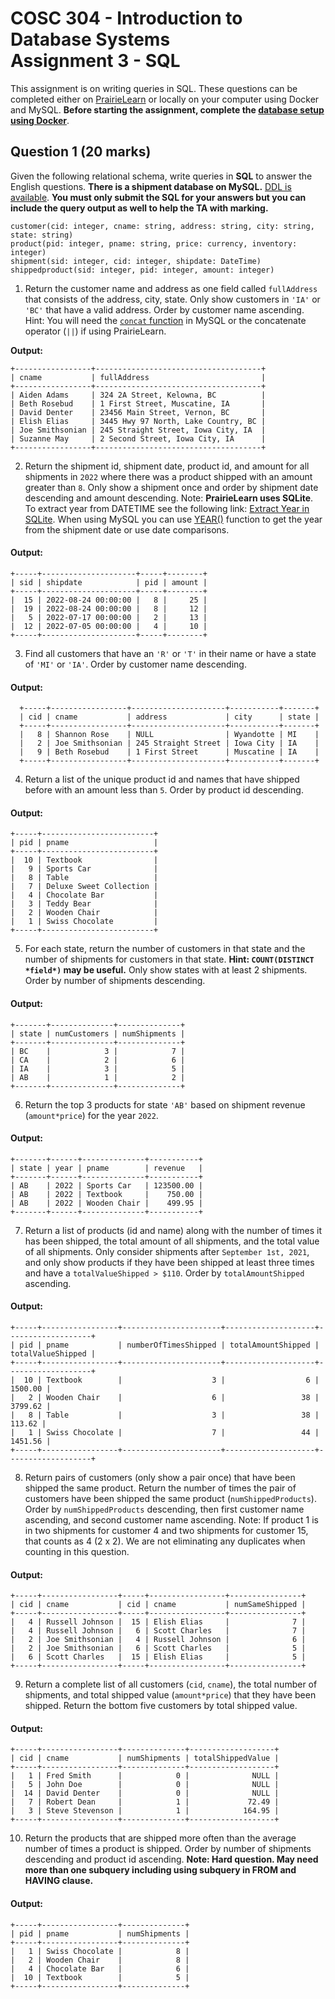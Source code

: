 # COSC 304 - Introduction to Database Systems<br>Assignment 3 - SQL

This assignment is on writing queries in SQL. These questions can be completed either on [PrairieLearn](https://plcanary.ok.ubc.ca/pl/course_instance/6/assessment/143) or locally on your computer using Docker and MySQL. **Before starting the assignment, complete the [database setup using Docker](../setup)**.

## Question 1 (20 marks)

Given the following relational schema, write queries in **SQL** to answer the English questions. **There is a shipment database on MySQL.** [DDL is available](../ddl/ShipmentMySQL.sql). **You must only submit the SQL for your answers but you can include the query output as well to help the TA with marking.**

```
customer(cid: integer, cname: string, address: string, city: string, state: string)
product(pid: integer, pname: string, price: currency, inventory: integer)
shipment(sid: integer, cid: integer, shipdate: DateTime)
shippedproduct(sid: integer, pid: integer, amount: integer)
```

1. Return the customer name and address as one field called `fullAddress` that consists of the address, city, state. Only show customers in `'IA'` or `'BC'` that have a valid address. Order by customer name ascending. Hint: You will need the [`concat` function](https://dev.mysql.com/doc/refman/8.4/en/string-functions.html#function_concat) in MySQL or the concatenate operator (`||`) if using PrairieLearn.

**Output:**
```
+-----------------+-------------------------------------+
| cname           | fullAddress                         |
+-----------------+-------------------------------------+
| Aiden Adams     | 324 2A Street, Kelowna, BC          |
| Beth Rosebud    | 1 First Street, Muscatine, IA       |
| David Denter    | 23456 Main Street, Vernon, BC       |
| Elish Elias     | 3445 Hwy 97 North, Lake Country, BC |
| Joe Smithsonian | 245 Straight Street, Iowa City, IA  |
| Suzanne May     | 2 Second Street, Iowa City, IA      |
+-----------------+-------------------------------------+
```

2. Return the shipment id, shipment date, product id, and amount for all shipments in `2022` where there was a product shipped with an amount greater than `8`. Only show a shipment once and order by shipment date descending and amount descending. Note: <strong>PrairieLearn uses SQLite</strong>. To extract year from DATETIME see the following link: <a href="https://database.guide/how-to-extract-the-day-month-and-year-from-a-date-in-sqlite/">Extract Year in SQLite</a>. When using MySQL you can use <a href="https://dev.mysql.com/doc/refman/8.0/en/date-and-time-functions.html#function_year">YEAR()</a> function to get the year from the shipment date or use date comparisons.

#### Output:
```
+-----+---------------------+-----+--------+
| sid | shipdate            | pid | amount |
+-----+---------------------+-----+--------+
|  15 | 2022-08-24 00:00:00 |   8 |     25 |
|  19 | 2022-08-24 00:00:00 |   8 |     12 |
|   5 | 2022-07-17 00:00:00 |   2 |     13 |
|  12 | 2022-07-05 00:00:00 |   4 |     10 |
+-----+---------------------+-----+--------+
```

3. Find all customers that have an `'R'` or `'T'` in their name or have a state of `'MI'` or `'IA'`. Order by customer name descending. 

#### Output:
```
  +-----+-----------------+---------------------+-----------+-------+
  | cid | cname           | address             | city      | state |
  +-----+-----------------+---------------------+-----------+-------+
  |   8 | Shannon Rose    | NULL                | Wyandotte | MI    |
  |   2 | Joe Smithsonian | 245 Straight Street | Iowa City | IA    |
  |   9 | Beth Rosebud    | 1 First Street      | Muscatine | IA    |
  +-----+-----------------+---------------------+-----------+-------+
```

4. Return a list of the unique product id and names that have shipped before with an amount less than `5`. Order by product id descending.

#### Output:
```
+-----+-------------------------+
| pid | pname                   |
+-----+-------------------------+
|  10 | Textbook                |
|   9 | Sports Car              |
|   8 | Table                   |
|   7 | Deluxe Sweet Collection |
|   4 | Chocolate Bar           |
|   3 | Teddy Bear              |
|   2 | Wooden Chair            |
|   1 | Swiss Chocolate         |
+-----+-------------------------+
```

5. For each state, return the number of customers in that state and the number of shipments for customers in that state. **Hint: `COUNT(DISTINCT *field*)` may be useful.** Only show states with at least 2 shipments. Order by number of shipments descending.

#### Output:
```
+-------+--------------+--------------+
| state | numCustomers | numShipments |
+-------+--------------+--------------+
| BC    |            3 |            7 |
| CA    |            2 |            6 |
| IA    |            3 |            5 |
| AB    |            1 |            2 |
+-------+--------------+--------------+
```

6. Return the top 3 products for state `'AB'` based on shipment revenue (`amount*price`) for the year `2022`. 

#### Output:
```
+-------+------+--------------+-----------+
| state | year | pname        | revenue   |
+-------+------+--------------+-----------+
| AB    | 2022 | Sports Car   | 123500.00 |
| AB    | 2022 | Textbook     |    750.00 |
| AB    | 2022 | Wooden Chair |    499.95 |
+-------+------+--------------+-----------+
```

7. Return a list of products (id and name) along with the number of times it has been shipped, the total amount of all shipments, and the total value of all shipments. Only consider shipments after `September 1st, 2021`, and only show products if they have been shipped at least three times and have a `totalValueShipped > $110`. Order by `totalAmountShipped` ascending.

#### Output:
```
+-----+-----------------+----------------------+--------------------+-------------------+
| pid | pname           | numberOfTimesShipped | totalAmountShipped | totalValueShipped |
+-----+-----------------+----------------------+--------------------+-------------------+
|  10 | Textbook        |                    3 |                  6 |           1500.00 |
|   2 | Wooden Chair    |                    6 |                 38 |           3799.62 |
|   8 | Table           |                    3 |                 38 |            113.62 |
|   1 | Swiss Chocolate |                    7 |                 44 |           1451.56 |
+-----+-----------------+----------------------+--------------------+-------------------+
```

8. Return pairs of customers (only show a pair once) that have been shipped the same product. Return the number of times the pair of customers have been shipped the same product (`numShippedProducts`). Order by `numShippedProducts` descending, then first customer name ascending, and second customer name ascending. Note: If product 1 is in two shipments for customer 4 and two shipments for customer 15, that counts as 4 (2 x 2). We are not eliminating any duplicates when counting in this question.

#### Output:
```
+-----+-----------------+-----+-----------------+----------------+
| cid | cname           | cid | cname           | numSameShipped |
+-----+-----------------+-----+-----------------+----------------+
|   4 | Russell Johnson |  15 | Elish Elias     |              7 |
|   4 | Russell Johnson |   6 | Scott Charles   |              7 |
|   2 | Joe Smithsonian |   4 | Russell Johnson |              6 |
|   2 | Joe Smithsonian |   6 | Scott Charles   |              5 |
|   6 | Scott Charles   |  15 | Elish Elias     |              5 |
+-----+-----------------+-----+-----------------+----------------+
```

9. Return a complete list of all customers (`cid`, `cname`), the total number of shipments, and total shipped value (`amount*price`) that they have been shipped. Return the bottom five customers by total shipped value.

#### Output:
```
+-----+-----------------+--------------+-------------------+
| cid | cname           | numShipments | totalShippedValue |
+-----+-----------------+--------------+-------------------+
|   1 | Fred Smith      |            0 |              NULL |
|   5 | John Doe        |            0 |              NULL |
|  14 | David Denter    |            0 |              NULL |
|   7 | Robert Dean     |            1 |             72.49 |
|   3 | Steve Stevenson |            1 |            164.95 |
+-----+-----------------+--------------+-------------------+
```

10. Return the products that are shipped more often than the average number of times a product is shipped. Order by number of shipments descending and product id ascending. **Note: Hard question. May need more than one subquery including using subquery in FROM and HAVING clause.**

#### Output:
```
+-----+-----------------+--------------+
| pid | pname           | numShipments |
+-----+-----------------+--------------+
|   1 | Swiss Chocolate |            8 |
|   2 | Wooden Chair    |            8 |
|   4 | Chocolate Bar   |            6 |
|  10 | Textbook        |            5 |
+-----+-----------------+--------------+
```


